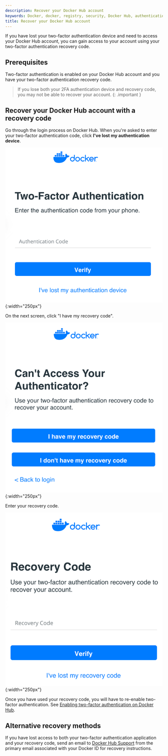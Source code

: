 ```yaml
---
description: Recover your Docker Hub account
keywords: Docker, docker, registry, security, Docker Hub, authentication, two-factor authentication
title: Recover your Docker Hub account
---
```


If you have lost your two-factor authentication device and need to access your
Docker Hub account, you can gain access to your account using your two-factor
authentication recovery code.

## Prerequisites

Two-factor authentication is enabled on your Docker Hub account and you have
your two-factor authentication recovery code.

> If you lose both your 2FA authentication device and recovery code, you may
> not be able to recover your account.
{: .important }

## Recover your Docker Hub account with a recovery code

Go through the login process on Docker Hub. When you're asked to enter your
two-factor authentication code, click **I've lost my authentication device**.

![Lost authentication device](../images/2fa-enter-2fa-code.png){:width="250px"}

On the next screen, click "I have my recovery code".

![You have your code](../images/2fa-have-recovery-code.png){:width="250px"}

Enter your recovery code.

![Enter recovery code](../images/2fa-enter-recover-code.png){:width="250px"}

Once you have used your recovery code, you will have to re-enable two-factor
authentication. See [Enabling two-factor authentication on Docker Hub](/docker-hub/2fa).

## Alternative recovery methods

If you have lost access to both your two-factor authentication application and
your recovery code, send an email to [Docker Hub Support](mailto:hub-support@docker.com) from the primary email associated with your Docker ID for recovery instructions.
